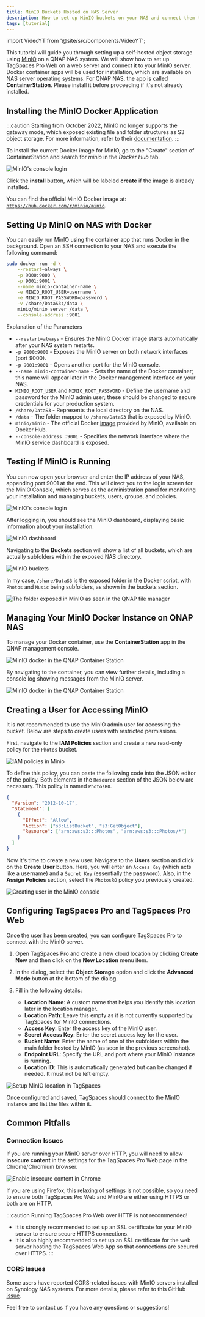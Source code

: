 ```yaml
---
title: MinIO Buckets Hosted on NAS Server
description: How to set up MinIO buckets on your NAS and connect them to a TagSpaces Pro installation.
tags: [tutorial]
---
```


import VideoYT from '@site/src/components/VideoYT';

This tutorial will guide you through setting up a self-hosted object storage using [MinIO](https://min.io) on a QNAP NAS system. We will show how to set up TagSpaces Pro Web on a web server and connect it to your MinIO server. Docker container apps will be used for installation, which are available on NAS server operating systems. For QNAP NAS, the app is called **ContainerStation**. Please install it before proceeding if it's not already installed.

## Installing the MinIO Docker Application

:::caution
Starting from October 2022, MinIO no longer supports the gateway mode, which exposed existing file and folder structures as S3 object storage. For more information, refer to their [documentation](https://min.io/docs/minio/linux/operations/install-deploy-manage/migrate-fs-gateway.html).
:::

To install the current Docker image for MinIO, go to the "Create" section of ContainerStation and search for _minio_ in the _Docker Hub_ tab.

![MinIO's console login](tagspaces-web-nas/qnap-installing-minio-container.png)

Click the **install** button, which will be labeled **create** if the image is already installed.

You can find the official MinIO Docker image at: [`https://hub.docker.com/r/minio/minio`](https://hub.docker.com/r/minio/minio).

## Setting Up MinIO on NAS with Docker

You can easily run MinIO using the container app that runs Docker in the background. Open an SSH connection to your NAS and execute the following command:

```bash
sudo docker run -d \
    --restart=always \
    -p 9000:9000 \
    -p 9001:9001 \
    --name minio-container-name \
    -e MINIO_ROOT_USER=username \
    -e MINIO_ROOT_PASSWORD=password \
    -v /share/DataS3:/data \
    minio/minio server /data \
    --console-address :9001
```

Explanation of the Parameters

- `--restart=always` - Ensures the MinIO Docker image starts automatically after your NAS system restarts.
- `-p 9000:9000` - Exposes the MinIO server on both network interfaces (port 9000).
- `-p 9001:9001` - Opens another port for the MinIO console.
- `--name minio-container-name` - Sets the name of the Docker container; this name will appear later in the Docker management interface on your NAS.
- `MINIO_ROOT_USER` and `MINIO_ROOT_PASSWORD` - Define the username and password for the MinIO admin user; these should be changed to secure credentials for your production system.
- `/share/DataS3` - Represents the local directory on the NAS.
- `/data` - The folder mapped to `/share/DataS3` that is exposed by MinIO.
- `minio/minio` - The official Docker [image](https://hub.docker.com/r/minio/minio) provided by MinIO, available on Docker Hub.
- `--console-address :9001` - Specifies the network interface where the MinIO service dashboard is exposed.

## Testing If MinIO is Running

You can now open your browser and enter the IP address of your NAS, appending port 9001 at the end. This will direct you to the login screen for the MinIO Console, which serves as the administration panel for monitoring your installation and managing buckets, users, groups, and policies.

![MinIO's console login](tagspaces-web-nas/minio-console-login.png)

After logging in, you should see the MinIO dashboard, displaying basic information about your installation.

![MinIO dashboard](tagspaces-web-nas/minio-dashboard.png)

Navigating to the **Buckets** section will show a list of all buckets, which are actually subfolders within the exposed NAS directory.

![MinIO buckets](tagspaces-web-nas/minio-buckets.png)

In my case, `/share/DataS3` is the exposed folder in the Docker script, with `Photos` and `Music` being subfolders, as shown in the buckets section.

![The folder exposed in MinIO as seen in the QNAP file manager](tagspaces-web-nas/exposed-folder-in-qnap.png)

## Managing Your MinIO Docker Instance on QNAP NAS

To manage your Docker container, use the **ContainerStation** app in the QNAP management console.

![MinIO docker in the QNAP Container Station](tagspaces-web-nas/container-list-qnap.png)

By navigating to the container, you can view further details, including a console log showing messages from the MinIO server.

![MinIO docker in the QNAP Container Station](tagspaces-web-nas/qnap-container-station-minio.png)

## Creating a User for Accessing MinIO

It is not recommended to use the MinIO admin user for accessing the bucket. Below are steps to create users with restricted permissions.

First, navigate to the **IAM Policies** section and create a new read-only policy for the `Photos` bucket.

![IAM policies in Minio](tagspaces-web-nas/minio-iam-policies.png)

To define this policy, you can paste the following code into the JSON editor of the policy. Both elements in the `Resource` section of the JSON below are necessary. This policy is named `PhotosRO`.

```json title="Policy with read only access to the 'Photos' bucket."
{
  "Version": "2012-10-17",
  "Statement": [
    {
      "Effect": "Allow",
      "Action": ["s3:ListBucket", "s3:GetObject"],
      "Resource": ["arn:aws:s3:::Photos", "arn:aws:s3:::Photos/*"]
    }
  ]
}
```

Now it's time to create a new user. Navigate to the **Users** section and click on the **Create User** button. Here, you will enter an `Access Key` (which acts like a username) and a `Secret Key` (essentially the password). Also, in the **Assign Policies** section, select the `PhotosRO` policy you previously created.

![Creating user in the MinIO console](tagspaces-web-nas/create-user-minio.png)

## Configuring TagSpaces Pro and TagSpaces Pro Web

Once the user has been created, you can configure TagSpaces Pro to connect with the MinIO server.

1. Open TagSpaces Pro and create a new cloud location by clicking **Create New** and then click on the **New Location** menu item.
2. In the dialog, select the **Object Storage** option and click the **Advanced Mode** button at the bottom of the dialog.
3. Fill in the following details:

   - **Location Name**: A custom name that helps you identify this location later in the location manager.
   - **Location Path**: Leave this empty as it is not currently supported by TagSpaces for MinIO connections.
   - **Access Key**: Enter the access key of the MinIO user.
   - **Secret Access Key**: Enter the secret access key for the user.
   - **Bucket Name**: Enter the name of one of the subfolders within the main folder hosted by MinIO (as seen in the previous screenshot).
   - **Endpoint URL**: Specify the URL and port where your MinIO instance is running.
   - **Location ID**: This is automatically generated but can be changed if needed. It must not be left empty.

![Setup MinIO location in TagSpaces](tagspaces-web-nas/create-minio-locations.png)

Once configured and saved, TagSpaces should connect to the MinIO instance and list the files within it.

<VideoYT
    youtubeId="uIr4FzgcBMs"
    title="Linking MinIO buckets as locations in TagSpaces Pro or Pro Web"
    posterUrl="/media/videos/tagspaces-connect-s3-bucket.png" 
    height={550}
/>

## Common Pitfalls

### Connection Issues

If you are running your MinIO server over HTTP, you will need to allow **insecure content** in the settings for the TagSpaces Pro Web page in the Chrome/Chromium browser.

![Enable insecure content in Chrome](/media/chrome-insecure-content.png)

If you are using Firefox, this relaxing of settings is not possible, so you need to ensure both TagSpaces Pro Web and MinIO are either using HTTPS or both are on HTTP.

:::caution
Running TagSpaces Pro Web over HTTP is not recommended!

- It is strongly recommended to set up an SSL certificate for your MinIO server to ensure secure HTTPS connections.
- It is also highly recommended to set up an SSL certificate for the web server hosting the TagSpaces Web App so that connections are secured over HTTPS.
  :::

### CORS Issues

Some users have reported CORS-related issues with MinIO servers installed on Synology NAS systems. For more details, please refer to this GitHub [issue](https://github.com/minio/minio/issues/11111).

Feel free to contact us if you have any questions or suggestions!
